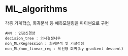 # ML_algorithms
각종 기계학습, 회귀분석 등 예측모델링을 파이썬으로 구현

```
ANN : 인공신경망
decision_tree : 의사결정나무
non_ML/Regression : 회귀분석 및 가설검정
non_ML/non_linear_reg : 비선형 회귀(by gradient descent)
```